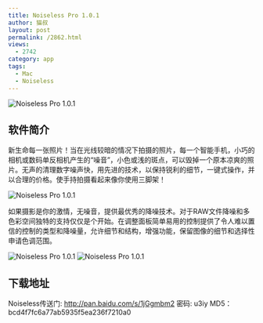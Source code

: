 ```yaml
---
title: Noiseless Pro 1.0.1
author: 猫叔
layout: post
permalink: /2862.html
views:
  - 2742
category: app
tags:
  - Mac
  - Noiseless
---
```

<img class=" aligncenter" src="http://cache.maoshu.cc//wp-content/uploads/sinapicv2-backup/2862-ww2-large-005V4vEUjw1erdn5rbesfj305g05gmxf.jpg" alt="Noiseless Pro 1.0.1" />

## 软件简介

新生命每一张照片！当在光线较暗的情况下拍摄的照片，每一个智能手机，小巧的相机或数码单反相机产生的“噪音”，小色或浅的斑点，可以毁掉一个原本凉爽的照片。无声的清理数字噪声快，用先进的技术，以保持锐利的细节，一键式操作，并以合理的价格。使手持拍摄看起来像你使用三脚架！

<img class=" aligncenter" src="http://cache.maoshu.cc//wp-content/uploads/sinapicv2-backup/2862-ww2-large-005V4vEUjw1erdn8m56utj30u00f679f.jpg" alt="Noiseless Pro 1.0.1" />

如果摄影是你的激情，无噪音，提供最优秀的降噪技术。对于RAW文件降噪和多色彩空间独特的支持仅仅是个开始。在调整面板简单易用的控制提供了令人难以置信的控制的类型和降噪量，允许细节和结构，增强功能，保留图像的细节和选择性申请色调范围。

<img class=" aligncenter" src="http://cache.maoshu.cc//wp-content/uploads/sinapicv2-backup/2862-ww1-large-005V4vEUjw1erdn9xvb64j30t00dedjb.jpg" alt="Noiseless Pro 1.0.1" />

<img class=" aligncenter" src="http://cache.maoshu.cc//wp-content/uploads/sinapicv2-backup/2862-ww2-large-005V4vEUjw1erdnkavg10j30t40dkwi7.jpg" alt="Noiseless Pro 1.0.1" />

## 下载地址

Noiseless传送门: <http://pan.baidu.com/s/1jGgmbm2> 密码: u3iy
MD5：bcd4f7fc6a77ab5935f5ea236f7210a0


